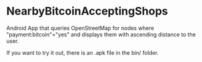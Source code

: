 NearbyBitcoinAcceptingShops
===========================

Android App that queries OpenStreetMap for nodes where "payment:bitcoin"="yes" and displays them with ascending distance to the user.

If you want to try it out, there is an .apk file in the bin/ folder.
